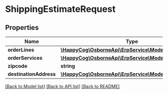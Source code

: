 # ShippingEstimateRequest

## Properties
Name | Type | Description | Notes
------------ | ------------- | ------------- | -------------
**orderLines** | [**\HappyCog\OsborneApi\ErpService\Model\OrderLine[]**](OrderLine.md) |  | 
**orderServices** | [**\HappyCog\OsborneApi\ErpService\Model\OrderService[]**](OrderService.md) |  | [optional] 
**zipcode** | **string** |  | [optional] 
**destinationAddress** | [**\HappyCog\OsborneApi\ErpService\Model\Address**](Address.md) |  | [optional] 

[[Back to Model list]](../README.md#documentation-for-models) [[Back to API list]](../README.md#documentation-for-api-endpoints) [[Back to README]](../README.md)


